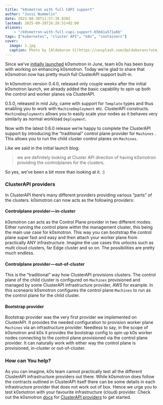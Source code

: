 ```yaml
---
title: "k0smotron with full CAPI support"
author: "Jussi Nummelin"
date: 2023-08-30T11:57:39.038Z
lastmod: 2025-09-16T16:26:51+02:00
aliases:
    - "/k0smotron-with-full-capi-support-65b61a571a6b"
tags: ["kubernetes", "cluster API", "k0s", "containers"]
cover:
  image: 1.jpg
  caption: Photo by [Aldebaran S](https://unsplash.com/@aldebarans?utm_source=medium&amp;utm_medium=referral) on [Unsplash](https://unsplash.com?utm_source=medium&amp;utm_medium=referral)
---
```


Since we’ve [initially launched](https://medium.com/k0sproject/introducing-k0smotron-c2ed6535ddc8) k0smotron in June, team k0s has been busy with working on enhancing k0smotron. Today we’re glad to share that k0smotron now has pretty much full ClusterAPI support built-in.

In k0smotron version 0.4.0, released only couple weeks after the initial k0smotron launch, we already added the basic capability to spin up both the control and worker planes via ClusterAPI.

0.5.0, released in mid July, came with support for `Template` types and thus enabling you to work with `MachineDeployment` etc. ClusterAPI constructs. `MachineDeployments` allows you to easily scale your nodes as it behaves very similarly as normal workload `Deployment`.

Now with the latest 0.6.0 release we’re happy to complete the ClusterAPI support by introducing the “traditional” control plane provider for `Machines` . This allows you to run the child cluster control planes on `Machines`.

Like we said in the initial launch blog:

> we are definitely looking at Cluster API direction of having k0smotron providing the controlplanes for the clusters.

So yes, we’ve been a bit more than looking at it. :)

### ClusterAPI providers

In ClusterAPI there’s many different providers providing various “parts” of the clusters. k0smotron can now acts as the following providers:

#### Controlplane provider — in-cluster

k0smotron can acts as the Control Plane provider in two different modes. Either running the control plane _within_ the management cluster, this being the main use case for k0smotron. This way you can bootstrap the control plane super fast and easy and then attach your worker plane from practically ANY infrastructure. Imagine the use cases this unlocks such as multi cloud clusters, far Edge cluster and so on. The possibilities are pretty much endless.

#### Controlplane provider — out-of-cluster

This is the “traditional” way how ClusterAPI provisions clusters. The control plane of the child cluster is configured on `Machines` provisioned and managed by some ClusterAPI infrastructure provider, AWS for example. In this sceneario k0smotron configures the control plane `Machines` to run as the control plane for the child cluster.

#### Bootstrap provider

Bootstrap provider was the very first provider we implemented on ClusterAPI. It provides the needed configuration to provision worker plane `Machines` via an infrastructure provider. Needless to say, in the scope of k0smotron and k0s it provides the bootstrap config to spin up k0s worker nodes connecting to the control plane provisioned via the control plane provider. It can naturally work with either way the control plane is provisioned, in-cluster or out-of-cluster.

### How can You help?

As you can imagine, k0s team cannot practically test all the different ClusterAPI infrastructure providers out there. While k0smotron does follow the contracts outlined in ClusterAPI itself there can be some details in each infrastructure provider that does not work out of box. Hence we urge you to test k0smotron with your favourite infrastructure (cloud) provider. Check out the k0smotron [docs](https://docs.k0smotron.io) for [ClusterAPI providers](https://docs.k0smotron.io/stable/cluster-api/) to get started.

